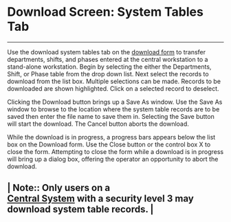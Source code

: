 # Download Screen: System Tables Tab

***

Use the download system tables tab on the [download form](7mr4.md) to transfer departments, shifts, and phases entered at the central workstation to a stand-alone workstation.  Begin by selecting the either the Departments, Shift, or Phase table from the drop down list.  Next select the records to download from the list box.  Multiple selections can be made.  Records to be downloaded are shown highlighted.  Click on a selected record to deselect.

Clicking the Download button brings up a Save As window.  Use the Save As window to browse to the location where the system table records are to be saved then enter the file name to save them in.  Selecting the Save button will start the download.  The Cancel button aborts the download.

While the download is in progress, a progress bars appears below the list box on the Download form.  Use the Close button or the control box X to close the form.  Attempting to close the form while a download is in progress will bring up a dialog box, offering the operator an opportunity to abort the download.

\| Note:: Only users on a\
[Central System](7mls.htm) with a security level 3 may download system table records. |
---------------------------------------------------------------------------------------
